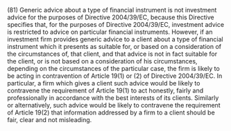 (81) Generic advice about a type of financial instrument is not investment advice for the purposes of Directive 2004/39/EC, because this Directive specifies that, for the purposes of Directive 2004/39/EC, investment advice is restricted to advice on particular financial instruments. However, if an investment firm provides generic advice to a client about a type of financial instrument which it presents as suitable for, or based on a consideration of the circumstances of, that client, and that advice is not in fact suitable for the client, or is not based on a consideration of his circumstances, depending on the circumstances of the particular case, the firm is likely to be acting in contravention of Article 19(1) or (2) of Directive 2004/39/EC. In particular, a firm which gives a client such advice would be likely to contravene the requirement of Article 19(1) to act honestly, fairly and professionally in accordance with the best interests of its clients. Similarly or alternatively, such advice would be likely to contravene the requirement of Article 19(2) that information addressed by a firm to a client should be fair, clear and not misleading.
